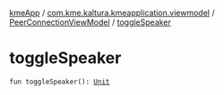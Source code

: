 [kmeApp](../../index.md) / [com.kme.kaltura.kmeapplication.viewmodel](../index.md) / [PeerConnectionViewModel](index.md) / [toggleSpeaker](./toggle-speaker.md)

# toggleSpeaker

`fun toggleSpeaker(): `[`Unit`](https://kotlinlang.org/api/latest/jvm/stdlib/kotlin/-unit/index.html)